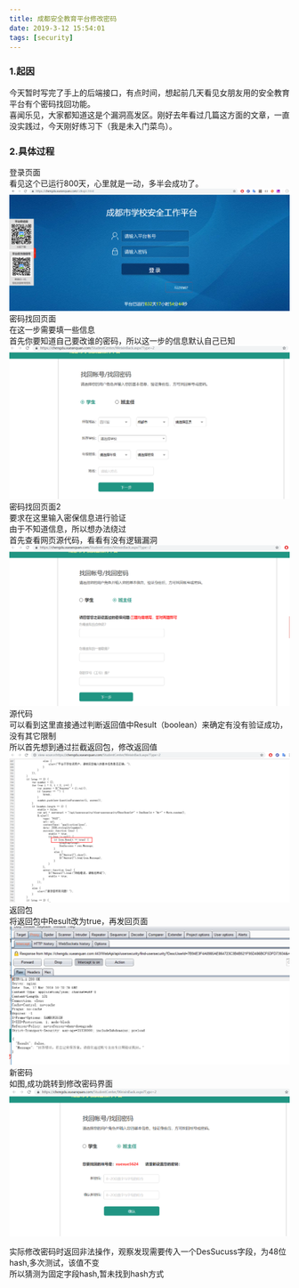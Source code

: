 ```yaml
---
title: 成都安全教育平台修改密码
date: 2019-3-12 15:54:01
tags: [security]
---
```


### 1.起因
今天暂时写完了手上的后端接口，有点时间，想起前几天看见女朋友用的安全教育平台有个密码找回功能。<br>
喜闻乐见，大家都知道这是个漏洞高发区。刚好去年看过几篇这方面的文章，一直没实践过，今天刚好练习下（我是未入门菜鸟）。
### 2.具体过程
登录页面<br>
看见这个已运行800天，心里就是一动，多半会成功了。
![登录](./login.png)
密码找回页面<br>
在这一步需要填一些信息<br>
首先你要知道自己要改谁的密码，所以这一步的信息默认自己已知
![back_1](./password_back_1.png)
密码找回页面2<br>
要求在这里输入密保信息进行验证<br>
由于不知道信息，所以想办法绕过<br>
首先查看网页源代码，看看有没有逻辑漏洞<br>
![back_2](./password_back_2.png)
源代码<br>
可以看到这里直接通过判断返回值中Result（boolean）来确定有没有验证成功，没有其它限制<br>
所以首先想到通过拦截返回包，修改返回值
![code](./origin_code.png)
返回包<br>
将返回包中Result改为true，再发回页面
![check](./check.png)
新密码<br>
如图,成功跳转到修改密码界面<br>
![modify](./modify.png)


实际修改密码时返回非法操作，观察发现需要传入一个DesSucuss字段，为48位hash,多次测试，该值不变<br>
所以猜测为固定字段hash,暂未找到hash方式
